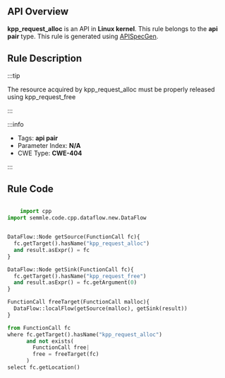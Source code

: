 ---
---


## API Overview
**kpp_request_alloc** is an API in **Linux kernel**. This rule belongs to the **api pair** type. This rule is generated using [APISpecGen](../../tools/APISpecGen).
## Rule Description

:::tip

The resource acquired by kpp_request_alloc must be properly released using kpp_request_free

:::

:::info

- Tags: **api pair**
- Parameter Index: **N/A**
- CWE Type: **CWE-404**

:::

## Rule Code
```python

    import cpp
import semmle.code.cpp.dataflow.new.DataFlow


DataFlow::Node getSource(FunctionCall fc){
  fc.getTarget().hasName("kpp_request_alloc")
  and result.asExpr() = fc
}

DataFlow::Node getSink(FunctionCall fc){
  fc.getTarget().hasName("kpp_request_free")
  and result.asExpr() = fc.getArgument(0)
}

FunctionCall freeTarget(FunctionCall malloc){
  DataFlow::localFlow(getSource(malloc), getSink(result))
}

from FunctionCall fc
where fc.getTarget().hasName("kpp_request_alloc")
      and not exists(
        FunctionCall free| 
        free = freeTarget(fc)
      )
select fc.getLocation()

    
```